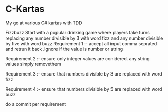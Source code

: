 # C-Kartas
My go at various C# kartas with TDD 


Fizzbuzz
Start with a popular drinking game where players take turns replacing any number divisible by 3 with word fizz and any number divisible by five with word buzz
Requirement 1 :- accept all input comma seprated and retrun it back .Ignore if the value is number or string

Requirement 2 :- ensure only integer values are conidered. any string values simply removethem 

Requirement 3 :- ensure that numbers divisible by 3 are replaced with word fizz

Requirement 4 :- ensure that numbers divisible by 5 are replaced with word buzz


do a commit per requirement 